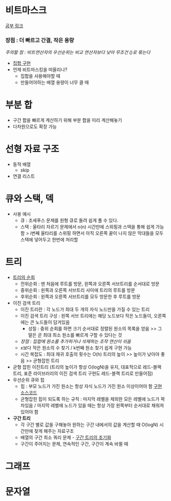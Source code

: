 # 비트마스크
[공부 링크](http://graphics.stanford.edu/~seander/bithacks.html)
### 장점 : 더 빠르고 간결, 작은 용량
*주의할 점 : 비트연산자의 우선순위는 비교 연산자보다 낮아 무조건 ()로 묶는다*
- [집합 구현](https://github.com/rbdus0715/algorithm/blob/main/study2/001_bitmaskBasic.cpp)
- 언제 비트마스킹을 떠올리나?
  - 집합을 사용해야할 때
  - 만들어야하는 배열 용량이 너무 클 때
# 부분 합
- 구간 합을 빠르게 계산하기 위해 부분 합을 미리 계산해놓기
- 다차원으로도 확장 가능
# 선형 자료 구조
- 동적 배열
  - skip
- 연결 리스트
# 큐와 스택, 덱
- 사용 예시
  - 큐 : 조세푸스 문제를 원형 큐로 돌려 쉽게 풀 수 있다.
  - 스택 : 울타리 자르기 문제에서 o(n) 시간만에 스위핑과 스택을 통해 쉽게 가능함 > i번째 울타리를 스위핑 하면서 아직 오른쪽 끝이 나지 않은 막대들을 모두 스택에 넣어두고 한번에 처리할 
# 트리
- [트리의 순회]()
  - 전위순회 : 맨 처음에 루트를 방문, 왼쪽과 오른쪽 서브트리를 순서대로 방문
  - 중위순회 : 왼쪽과 오른쪽 서브트리 사이에 트리의 루트를 방문
  - 후위순회 : 왼쪽과 오른쪽 서브트리를 모두 방문한 후 루트를 방문
- 이진 검색 트리
  - 이진 트리란 : 각 노드가 최대 두 개의 자식 노드만을 가질 수 있는 트리
  - 이진 검색 트리 구성 : 왼쪽 서브 트리에는 해당 노드보다 작은 노드들이, 오른쪽에는 큰 노드들이 담겨있음
    - 성질 : 중위 순회를 하면 크기 순서대로 정렬된 원소의 목록을 얻음 >> 그 말은 곧 최대 최소 원소를 빠르게 구할 수 있다는 것
  - *장점 : 집합에 원소를 추가하거나 삭제하는 조작 연산이 쉬움*
  - x보다 작은 원소의 수 찾기 / k번째 원소 찾기 쉽게 구현 가능
  - 시간 복잡도 : 최대 재귀 호출의 횟수는 O(h) 트리의 높이 >> 높이가 낮아야 좋음 >> 균형잡힌 트리
- 균형 잡힌 이진트리 (트리의 높이가 항상 O(logN)을 유지, 대표적으로 레드-블랙 트리, 표준 라이브러리의 이진 검색 트리 구현도 레드-블랙 트리로 만들어짐)
- 우선순위 큐와 힙
  - 힙 : 부모 노드가 가진 원소는 항상 자식 노드가 가진 원소 이상이어야 함 [구현 소스코드](https://github.com/rbdus0715/algorithm/blob/main/study2/011_heap.cpp)
  - 균형잡힌 힙이 되도록 하는 규칙 : 마지막 레벨을 제외한 모든 레벨에 노드가 꽉 차있음 / 마지막 레벨에 노드가 있을 때는 항상 가장 왼쪽부터 순서대로 채워져 있어야 함
- **구간 트리**
  - 각 구간 별로 값을 구해놓아 원하는 구간 내에서의 값을 계산할 때 O(logN) 시간만에 찾게 해주는 자료구조
  - 배열의 구간 최소 쿼리 문제 - [구간 트리의 초기화](https://github.com/rbdus0715/algorithm/blob/main/study2/012_segmentTree.cpp)
  - 구간이 주어지는 문제, 연속적인 구간, 구간이 계속 바뀔 때
# 그래프

# 문자열
